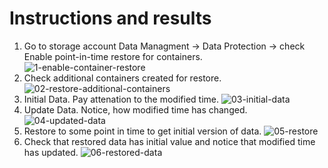 # Instructions and results
 1. Go to storage account Data Managment -> Data Protection -> check Enable point-in-time restore for containers.
  ![1-enable-container-restore](https://github.com/vovapabyr/cloud_computing_course/assets/25819135/067fefd7-d648-4014-995d-8637f8a95e8a)
 2. Check additional containers created for restore.
  ![02-restore-additional-containers](https://github.com/vovapabyr/cloud_computing_course/assets/25819135/be6dd787-6b7f-460b-9be0-0c3662ee8c0d)
 3. Initial Data. Pay attenation to the modified time.
  ![03-initial-data](https://github.com/vovapabyr/cloud_computing_course/assets/25819135/a6a38336-543b-4742-90bf-76cacb90c364)
 4. Update Data. Notice, how modified time has changed.
  ![04-updated-data](https://github.com/vovapabyr/cloud_computing_course/assets/25819135/737480c6-34a7-4327-8c6d-c7aa5f376bad)
 5. Restore to some point in time to get initial version of data.
  ![05-restore](https://github.com/vovapabyr/cloud_computing_course/assets/25819135/782bf425-66e2-422b-8b5b-ce64cec6e945)
 6. Check that restored data has initial value and notice that modified time has updated.
  ![06-restored-data](https://github.com/vovapabyr/cloud_computing_course/assets/25819135/c6ae226b-7b85-4ec2-a125-2aac702fd702)
